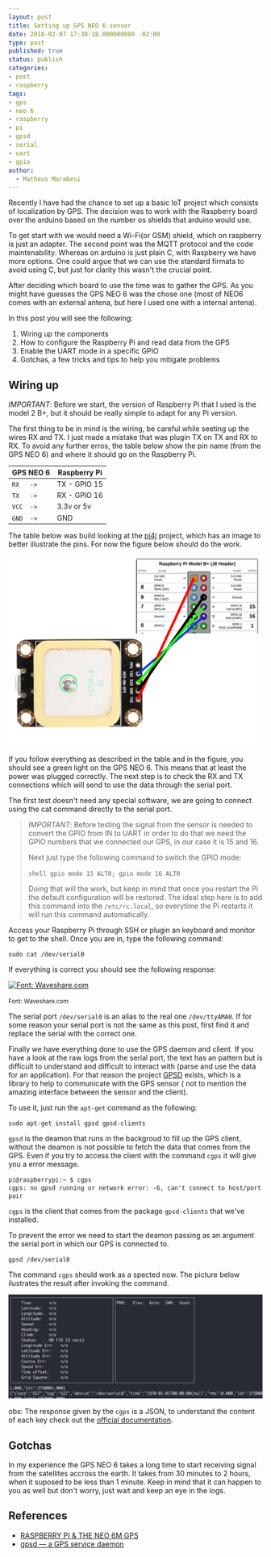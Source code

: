 ```yaml
---
layout: post
title: Setting up GPS NEO 6 sensor
date: 2018-02-07 17:30:18.000000000 -02:00
type: post
published: true
status: publish
categories:
- post
- raspberry
tags:
- gps
- neo 6
- raspberry
- pi
- gpsd
- serial
- uart
- gpio
author:
  - Matheus Marabesi
---
```


Recently I have had the chance to set up a basic IoT project which consists of localization by GPS.
The decision was to work with the Raspberry board over the arduino based on the number os shields
that arduino would use.

To get start with we would need a Wi-Fi(or GSM) shield, which on raspberry is just an adapter. The
second point was the MQTT protocol and the code maintenability. Whereas on arduino is just plain C,
with Raspberry we have more options. One could argue that we can use the standard firmata
to avoid using C, but just for clarity this wasn't the crucial point.

After deciding which board to use the time was to gather the GPS. As you might have guesses the GPS
NEO 6 was the chose one (most of NEO6 comes with an external antena, but here I used one
with a internal antena).

In this post you will see the following:

1. Wiring up the components
2. How to configure the Raspberry Pi and read data from the GPS
3. Enable the UART mode in a specific GPIO
4. Gotchas, a few tricks and tips to help you mitigate problems

## Wiring up

*IMPORTANT*: Before we start, the version of Raspberry Pi that I used is the model 2 B+, but it should
be really simple to adapt for any Pi version.

The first thing to be in mind is the wiring, be careful while seeting up the wires RX and TX. I just made
a mistake that was plugin TX on TX and RX to RX. To avoid any further erros, the table below
show the pin name (from the GPS NEO 6) and where it should go on the Raspberry Pi.

|GPS NEO 6|Raspberry Pi|
|---------|------------|
| `RX   ->` | TX - GPIO 15 |
| `TX   ->` | RX - GPIO 16 |
| `VCC  ->` | 3.3v or 5v |
| `GND  ->` | GND |

The table below was build looking at the [pi4j](http://pi4j.com/pins/model-b-plus.html) project, which has an
image to better illustrate the pins. For now the figure below should do the work.

![GPS NEO 6 wires](/assets/setting-up-gps-neo6-sensor/wires.png)

If you follow everything as described in the table and in the figure, you should see a green light on
the GPS NEO 6. This means that at least the power was plugged correctly. The next step
is to check the RX and TX connections which will send to use the data through the serial port.

The first test doesn't need any special software, we are going to connect using the cat command
directly to the serial port.

>
>
> *IMPORTANT*: Before testing the signal from the sensor is needed to convert the GPIO from IN to
> UART in order to do that we need the GPIO numbers that we connected our GPS, in our case
> it is 15 and 16.
>
> Next just type the following command to switch the GPIO mode:
>
> ```shell gpio mode 15 ALT0; gpio mode 16 ALT0 ```
>
> Doing that will the work, but keep in mind that once you restart the Pi the default configuration
> will be restored. The ideal step here is to add this command into the `/etc/rc.local`, so
> everytime the Pi restarts it will run this command automatically.

Access your Raspberry Pi through SSH or plugin an keyboard and monitor to get to the shell. Once
you are in, type the following command:

```shell
sudo cat /dev/serial0
```

If everything is correct you should see the following response:

[![Font: Waveshare.com](https://www.waveshare.com/w/upload/b/bb/UART-GPS-NEO-6M-User-Manual-2.png)](https://www.waveshare.com/wiki/UART_GPS_NEO-6M)

<small>Font: Waveshare.com</small>

The serial port `/dev/serial0` is an alias to the real one `/dev/ttyAMA0`. If for some reason your serial
port is not the same as this post, first find it and replace the serial with the correct one.

Finally we have everything done to use the GPS daemon and client. If you have a look at the raw
logs from the serial port, the text has an pattern but is difficult to understand and difficult
to interact with (parse and use the data for an application). For that reason the project
[GPSD](http://www.catb.org/gpsd/) exists, which is a library to help to communicate with the GPS sensor (
not to mention the amazing interface between the sensor and the client).

To use it, just run the `apt-get` command as the following:

```
sudo apt-get install gpsd gpsd-clients
```

`gpsd` is the deamon that runs in the backgroud to fill up the GPS client, without the deamon
is not possible to fetch the data that comes from the GPS. Even if you try to access the client
with the command `cgps` it will give you a error message.

```shell
pi@raspberrypi:~ $ cgps
cgps: no gpsd running or network error: -6, can't connect to host/port pair
```

`cgps` is the client that comes from the package `gpsd-clients` that we've installed.

To prevent the error we need to start the deamon passing as an argument the serial
port in which our GPS is connected to.

```shell
gpsd /dev/serial0
```

The command `cgps` should work as a spected now. The picture below ilustrates the result
after invoking the command.

![cgps client response](/assets/setting-up-gps-neo6-sensor/cgps.png)

obs: The response given by the `cgps` is a JSON, to understand the content of each key
check out the [official documentation](http://www.catb.org/gpsd/gpsd_json.html).

## Gotchas

In my experience the GPS NEO 6 takes a long time to start receiving signal from the satellites accross the earth.
It takes from 30 minutes to 2 hours, when it suposed to be less than 1 minute. Keep in mind that it can happen
to you as well but don't worry, just wait and keep an eye in the logs.

## References

* [RASPBERRY PI & THE NEO 6M GPS](http://www.instructables.com/id/Raspberry-Pi-the-Neo-6M-GPS)
* [gpsd — a GPS service daemon](http://www.catb.org/gpsd)

